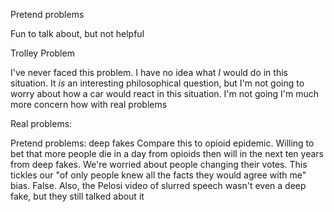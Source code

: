 Pretend problems


Fun to talk about, but not helpful



Trolley Problem

I've never faced this problem. I have no idea what *I* would do in this situation. It *is* an interesting philosophical question, but I'm not going to worry about how a car would react in this situation. I'm not going I'm much more concern how with real problems





Real problems:

Pretend problems: deep fakes
Compare this to opioid epidemic. Willing to bet that more people die in a day from opioids then will in the next ten years from deep fakes. We're worried about people changing their votes. This tickles our "of only people knew all the facts they would agree with me" bias. False. 
Also, the Pelosi video of slurred speech wasn't even a deep fake, but they still talked about it





